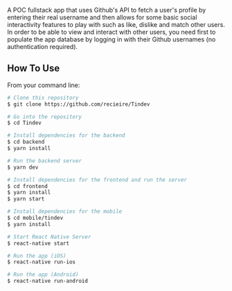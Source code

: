 A POC fullstack app that uses Github's API to fetch a user's profile by entering their real username and then allows for some basic social interactivity features to play with such as like, dislike and match other users. In order to be able to view and interact with other users, you need first to populate the app database by logging in with their Github usernames (no authentication required).

## How To Use

From your command line:

```bash
# Clone this repository
$ git clone https://github.com/recieire/Tindev

# Go into the repository
$ cd Tindev

# Install dependencies for the backend
$ cd backend
$ yarn install

# Run the backend server
$ yarn dev

# Install dependencies for the frontend and run the server
$ cd frontend
$ yarn install
$ yarn start

# Install dependencies for the mobile
$ cd mobile/tindev
$ yarn install

# Start React Native Server
$ react-native start

# Run the app (iOS)
$ react-native run-ios

# Run the app (Android)
$ react-native run-android
```